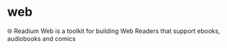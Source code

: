 # web
🌐 Readium Web is a toolkit for building Web Readers that support ebooks, audiobooks and comics
